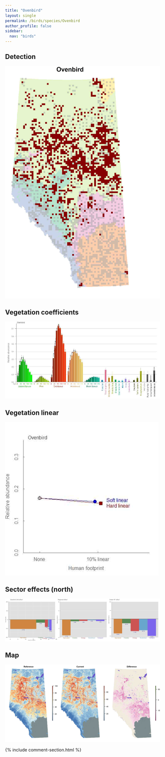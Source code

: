 ```yaml
---
title: "Ovenbird"
layout: single
permalink: /birds/species/Ovenbird
author_profile: false
sidebar:
  nav: "birds"
---
```


<h2>Detection</h2>

![](/assets/images/birds/Ovenbird/det.jpg)

<h2>Vegetation coefficients</h2>

![](/assets/images/birds/Ovenbird/veghf.jpg)

<h2>Vegetation linear</h2>

![](/assets/images/birds/Ovenbird/lin-north.jpg)

<h2>Sector effects (north)</h2>

![](/assets/images/birds/Ovenbird/sector-north.jpg)

<h2>Map</h2>

![](/assets/images/birds/Ovenbird/map.jpg)

{% include comment-section.html %}
